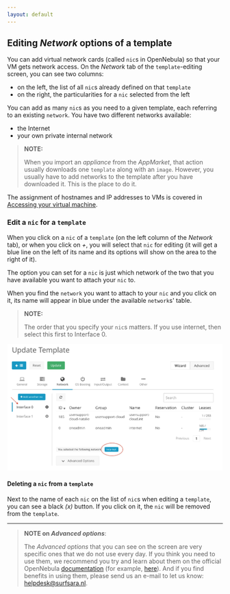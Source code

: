 ```yaml
---
layout: default
---
```

## Editing _Network_ options of a template

You can add virtual network cards (called `nic`s in OpenNebula) so that your VM gets network access. On the _Network_ tab of the `template`-editing screen, you can see two columns:

* on the left, the list of all `nic`s already defined on that `template`
* on the right, the particularities for a `nic` selected from the left

You can add as many `nic`s as you need to a given template, each referring to an existing `network`. You have two different networks available: 

* the Internet
* your own private internal network

>**NOTE:**
>
> When you import an _appliance_ from the _AppMarket_, that action usually downloads one `template` along with an `image`. However, you usually have to add networks to the template after you have downloaded it. This is the place to do it.

The assignment of hostnames and IP addresses to VMs is covered in [Accessing your virtual machine](access-your-VM).

### Edit a `nic` for a `template`

When you click on a `nic` of a `template` (on the left column of the _Network_ tab), or when you click on _+_, you will select that `nic` for editing (it will get a blue line on the left of its name and its options will show on the area to the right of it). 

The option you can set for a `nic` is just which network of the two that you have available you want to attach your `nic` to.

When you find the `network` you want to attach to your `nic` and you click on it, its name will appear in blue under the available `network`s' table.

>**NOTE:**
>
> The order that you specify your `nic`s matters. If you use internet, then select this first to Interface 0.

![nic_order_img](images/nic_order.png)

#### Deleting a `nic` from a `template`

Next to the name of each `nic` on the list of `nic`s when editing a `template`, you can see a black _(x)_ button. If you click on it, the `nic` will be removed from the `template`.

---

>**NOTE on _Advanced options_**:
>
>The _Advanced options_ that you can see on the screen are very specific ones that we do not use  every day. If you think you need to use them, we recommend you try and learn about them on the official OpenNebula [documentation](http://docs.opennebula.org/) (for example, [here](http://docs.opennebula.org/4.12/user/virtual_resource_management/vm_guide.html)). And if you find benefits in using them, please send us an e-mail to let us know: [helpdesk@surfsara.nl](mailto:helpdesk@surfsara.nl).
